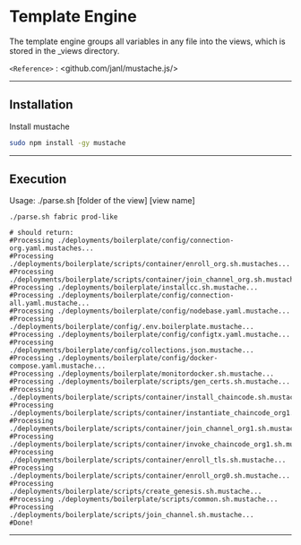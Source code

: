
# Template Engine

The template engine groups all variables in any file into the views, which is stored in the _views directory.

`<Reference>` : <github.com/janl/mustache.js/>

***

## Installation

Install mustache

```bash
sudo npm install -gy mustache
```

***

## Execution

Usage: ./parse.sh [folder of the view] [view name]

```shell script
./parse.sh fabric prod-like

# should return:
#Processing ./deployments/boilerplate/config/connection-org.yaml.mustaches...
#Processing ./deployments/boilerplate/scripts/container/enroll_org.sh.mustaches...
#Processing ./deployments/boilerplate/scripts/container/join_channel_org.sh.mustaches...
#Processing ./deployments/boilerplate/installcc.sh.mustache...
#Processing ./deployments/boilerplate/config/connection-all.yaml.mustache...
#Processing ./deployments/boilerplate/config/nodebase.yaml.mustache...
#Processing ./deployments/boilerplate/config/.env.boilerplate.mustache...
#Processing ./deployments/boilerplate/config/configtx.yaml.mustache...
#Processing ./deployments/boilerplate/config/collections.json.mustache...
#Processing ./deployments/boilerplate/config/docker-compose.yaml.mustache...
#Processing ./deployments/boilerplate/monitordocker.sh.mustache...
#Processing ./deployments/boilerplate/scripts/gen_certs.sh.mustache...
#Processing ./deployments/boilerplate/scripts/container/install_chaincode.sh.mustache...
#Processing ./deployments/boilerplate/scripts/container/instantiate_chaincode_org1.sh.mustache...
#Processing ./deployments/boilerplate/scripts/container/join_channel_org1.sh.mustache...
#Processing ./deployments/boilerplate/scripts/container/invoke_chaincode_org1.sh.mustache...
#Processing ./deployments/boilerplate/scripts/container/enroll_tls.sh.mustache...
#Processing ./deployments/boilerplate/scripts/container/enroll_org0.sh.mustache...
#Processing ./deployments/boilerplate/scripts/create_genesis.sh.mustache...
#Processing ./deployments/boilerplate/scripts/common.sh.mustache...
#Processing ./deployments/boilerplate/scripts/join_channel.sh.mustache...
#Done!

```

***

